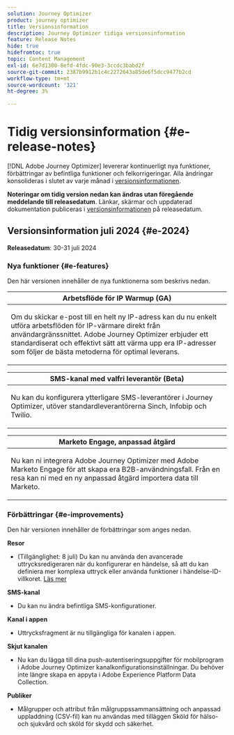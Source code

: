 ```yaml
---
solution: Journey Optimizer
product: journey optimizer
title: Versionsinformation
description: Journey Optimizer tidiga versionsinformation
feature: Release Notes
hide: true
hidefromtoc: true
topic: Content Management
exl-id: 6e7d1300-8efd-4fdc-90e3-3ccdc3babd2f
source-git-commit: 2387b9912b1c4c2272643a85de6f5dcc9477b2cd
workflow-type: tm+mt
source-wordcount: '321'
ht-degree: 3%

---
```


# Tidig versionsinformation {#e-release-notes}

[!DNL Adobe Journey Optimizer] levererar kontinuerligt nya funktioner, förbättringar av befintliga funktioner och felkorrigeringar. Alla ändringar konsolideras i slutet av varje månad i [versionsinformationen](release-notes.md).

**Noteringar om tidig version nedan kan ändras utan föregående meddelande till releasedatum**. Länkar, skärmar och uppdaterad dokumentation publiceras i [versionsinformationen](release-notes.md) på releasedatum.

## Versionsinformation juli 2024 {#e-2024}

**Releasedatum**: 30-31 juli 2024

### Nya funktioner {#e-features}

Den här versionen innehåller de nya funktionerna som beskrivs nedan.

<table>
<thead>
<tr>
<th><strong>Arbetsflöde för IP Warmup (GA)</strong><br/></th>
</tr>
</thead>
<tbody>
<tr>
<td>
<p>Om du skickar e-post till en helt ny IP-adress kan du nu enkelt utföra arbetsflöden för IP-värmare direkt från användargränssnittet. Adobe Journey Optimizer erbjuder ett standardiserat och effektivt sätt att värma upp era IP-adresser som följer de bästa metoderna för optimal leverans.</p>
<!--p>For more information, refer to the <a href="../configuration/ip-warmup-gs.md">detailed documentation</a>.</p-->
</td>
</tr>
</tbody>
</table>


<table>
<thead>
<tr>
<th><strong>SMS-kanal med valfri leverantör (Beta)</strong><br/></th>
</tr>
</thead>
<tbody>
<tr>
<td>
<p>Nu kan du konfigurera ytterligare SMS-leverantörer i Journey Optimizer, utöver standardleverantörerna Sinch, Infobip och Twilio.</p>
<!--p>For more information, refer to the <a href="../configuration/ip-warmup-gs.md">detailed documentation</a>.</p-->
</td>
</tr>
</tbody>
</table>



<table>
<thead>
<tr>
<th><strong>Marketo Engage, anpassad åtgärd</strong><br/></th>
</tr>
</thead>
<tbody>
<tr>
<td>
<p>Nu kan ni integrera Adobe Journey Optimizer med Adobe Marketo Engage för att skapa era B2B-användningsfall. Från en resa kan ni med en ny anpassad åtgärd importera data till Marketo.</p>
<!--p>For more information, refer to the <a href="../configuration/ip-warmup-gs.md">detailed documentation</a>.</p-->
</td>
</tr>
</tbody>
</table>


<!--table>
<thead>
<tr>
<th><strong>Improved channel configurations</strong><br/></th>
</tr>
</thead>
<tbody>
<tr>
<td>
<p>The current channel surface capabilities have been enhanced for a consistent approach across all channels. You can now define, manage, and reuse these configurations for any of your channels.</p>
<p><ul>
<li>Channel surfaces are now renamed to <strong>Channel configurations</strong></li>
<li>From the Channel configurations inventory you can now create reusable channel configurations for all channels, including now Web, In-app messaging, or Code-based experience</li>
<li>Object level access control (OLAC) is now available for each channel configuration, allowing you to decide which of your users are allowed to create or use specific configurations</li>
<li>For some channels, you can create channel configurations that target multiple platforms. An example here would be an In-app messaging channel configuration that can target a web page, an iOS app and an Android app.</li>
</ul></p>
<p>For more information, refer to the <a href="../configuration/ip-warmup-gs.md">detailed documentation</a>.</p>
</td>
</tr>
</tbody>
</table-->


<!--table>
<thead>
<tr>
<th><strong>Extended personalization data - Beta</strong><br/></th>
</tr>
</thead>
<tbody>
<tr>
<td>
<p>You can now lookup and fetch data values within Adobe Experience Platform datasets, and use these values to build conditions in Adobe Journey Optimizer. You can leverage data from a lookup dataset when a relationship has been defined using an attribute inside of an array of objects. You can specify non-profile enabled datasets for lookup. Once enabled, you can use a profile attribute as a join key to the specified dataset to retrive further data for personalization.</p>
<p>This capability is currently available as a public beta.</p>
</td>
</tr>
</tbody>
</table-->

### Förbättringar {#e-improvements}

Den här versionen innehåller de förbättringar som anges nedan.

**Resor**

* (Tillgänglighet: 8 juli) Du kan nu använda den avancerade uttrycksredigeraren när du konfigurerar en händelse, så att du kan definiera mer komplexa uttryck eller använda funktioner i händelse-ID-villkoret. [Läs mer](../event/about-creating.md#adv-exp-editor)

<!--* The `event-id` condition is now automatically filled during test mode. -->

**SMS-kanal**

* Du kan nu ändra befintliga SMS-konfigurationer.

**Kanal i appen**

* Uttrycksfragment är nu tillgängliga för kanalen i appen.

**Skjut kanalen**

* Nu kan du lägga till dina push-autentiseringsuppgifter för mobilprogram i Adobe Journey Optimizer kanalkonfigurationsinställningar. Du behöver inte längre skapa en appyta i Adobe Experience Platform Data Collection.

**Publiker**

* Målgrupper och attribut från målgruppssammansättning och anpassad uppladdning (CSV-fil) kan nu användas med tilläggen Sköld för hälso- och sjukvård och sköld för skydd och säkerhet.